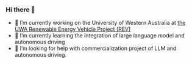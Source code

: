 ### Hi there 👋

<!--
**xrkong/xrkong** is a ✨ _special_ ✨ repository because its `README.md` (this file) appears on your GitHub profile.
- 👯 I’m looking to collaborate on ...
- 💬 Ask me about ...
- 📫 How to reach me: ...
- 😄 Pronouns: ...
- ⚡ Fun fact: ...
Here are some ideas to get you started:-->

- 🔭 I’m currently working on the University of Western Australia at [the UWA Renewable Energy Vehicle Project (REV)](https://therevproject.com/)
- 🌱 I’m currently learning the integration of large language model and autonomous driving
- 🤔 I’m looking for help with commercialization project of LLM and autonomous driving.

<!--
[![xrkong's GitHub stats](https://github-readme-stats.vercel.app/api?username=xrkong&theme=tokyonight&card_width=500)](https://github.com/xrkong/github-readme-stats)
--> 
